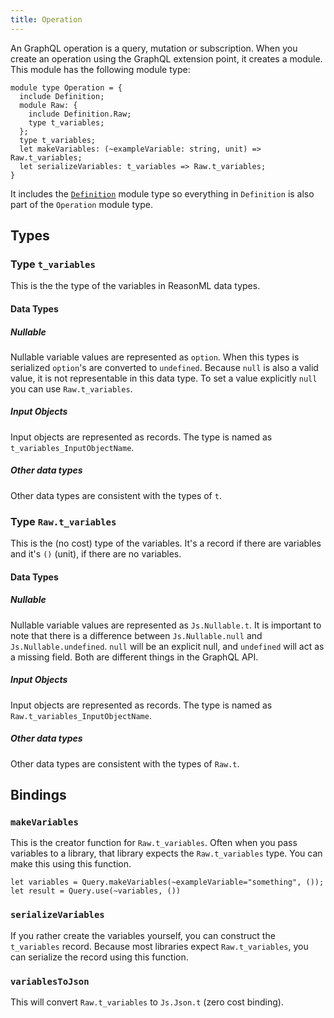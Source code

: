 ```yaml
---
title: Operation
---
```


An GraphQL operation is a query, mutation or subscription. When you create an
operation using the GraphQL extension point, it creates a module. This module
has the following module type:

```reason
module type Operation = {
  include Definition;
  module Raw: {
    include Definition.Raw;
    type t_variables;
  };
  type t_variables;
  let makeVariables: (~exampleVariable: string, unit) => Raw.t_variables;
  let serializeVariables: t_variables => Raw.t_variables;
}
```

It includes the [`Definition`](definition) module type so everything in
`Definition` is also part of the `Operation` module type.

## Types

### Type `t_variables`

This is the the type of the variables in ReasonML data types.

#### Data Types

##### Nullable

Nullable variable values are represented as `option`. When this types is
serialized `option`'s are converted to `undefined`. Because `null` is also a
valid value, it is not representable in this data type. To set a value
explicitly `null` you can use `Raw.t_variables`.

##### Input Objects

Input objects are represented as records. The type is named as
`t_variables_InputObjectName`.

##### Other data types

Other data types are consistent with the types of `t`.

### Type `Raw.t_variables`

This is the (no cost) type of the variables. It's a record if there are
variables and it's `()` (unit), if there are no variables.

#### Data Types

##### Nullable

Nullable variable values are represented as `Js.Nullable.t`. It is important to
note that there is a difference between `Js.Nullable.null` and
`Js.Nullable.undefined`. `null` will be an explicit null, and `undefined` will
act as a missing field. Both are different things in the GraphQL API.

##### Input Objects

Input objects are represented as records. The type is named as
`Raw.t_variables_InputObjectName`.

##### Other data types

Other data types are consistent with the types of `Raw.t`.

## Bindings

### `makeVariables`

This is the creator function for `Raw.t_variables`. Often when you pass
variables to a library, that library expects the `Raw.t_variables` type. You can
make this using this function.

```reason
let variables = Query.makeVariables(~exampleVariable="something", ());
let result = Query.use(~variables, ())
```

### `serializeVariables`

If you rather create the variables yourself, you can construct the `t_variables`
record. Because most libraries expect `Raw.t_variables`, you can serialize the
record using this function.

### `variablesToJson`

This will convert `Raw.t_variables` to `Js.Json.t` (zero cost binding).
